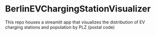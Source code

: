 # BerlinEVChargingStationVisualizer
This repo houses a streamlit app that visualizes the distribution of EV charging stations and population by PLZ (postal code)
